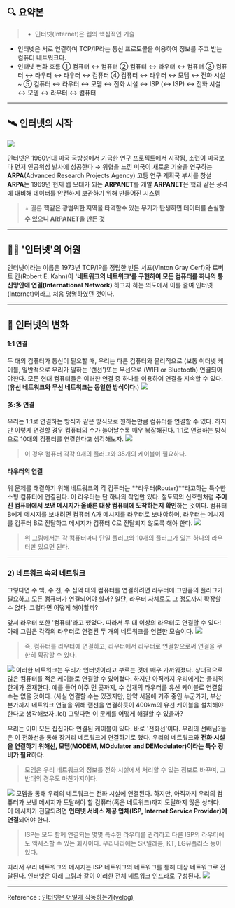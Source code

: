 
## 🔍 요약본
> * 인터넷(Internet)은 웹의 핵심적인 기술
* 인터넷은 서로 연결하며 TCP/IP라는 통신 프로토콜을 이용하여 정보를 주고 받는 컴퓨터 네트워크다.
* 인터넷 변화 흐름
  ① 컴퓨터 ↔ 컴퓨터
  ② 컴퓨터 ↔ 라우터 ↔ 컴퓨터
  ③ 컴퓨터 ↔ 라우터 ↔ 라우터 ↔ 컴퓨터
  ④ 컴퓨터 ↔ 라우터 ↔ 모뎀 ↔ 전화 시설 ~
  ⑤ 컴퓨터 ↔ 라우터 ↔ 모뎀 ↔ 전화 시설 ↔ ISP (↔ ISP) ↔ 전화 시설 ↔ 모뎀 ↔ 라우터 ↔ 컴퓨터

---
## 🛰️ 인터넷의 시작
![](https://velog.velcdn.com/images/applerecipe/post/110e8bbd-c85a-4fbc-8523-1a3f08983c03/image.png)

인터넷은 1960년대 미국 국방성에서 기금한 연구 프로젝트에서 시작됨, 소련이 미국보다 먼저 인공위성 발사에 성공한다 → 위협을 느낀 미국이 새로운 기술을 연구하는 **ARPA**(Advanced Research Projects Agency) 고등 연구 계획국 부서를 창설
**ARPA**는 1969년 현재 웹 모태가 되는 **ARPANET**를 개발
**ARPANET**은 핵과 같은 공격에 대비해 데이터를 안전하게 보관하기 위해 만들어진 시스템

> ⭐️ 결론
**핵같은 광범위한 지역을 타격할수 있는 무기가 탄생하면 데이터를 손실할수 있으니 ARPANET을 만든 것**

---

## ✍🏻 '인터넷'의 어원
인터넷이라는 이름은 1973년 TCP/IP를 정립한 빈튼 서프(Vinton Gray Cerf)와 로버트 칸(Robert E. Kahn)이 **'네트워크의 네트워크'를 구현하여 모든 컴퓨터를 하나의 통신망안에 연결(International Network)** 하고자 하는 의도에서 이를 줄여 인터넷(Internet)이라고 처음 명명하였던 것이다.

---

## 💭 인터넷의 변화


#### 1:1 연결
두 대의 컴퓨터가 통신이 필요할 때, 우리는 다른 컴퓨터와 물리적으로 (보통 이더넷 케이블, 일반적으로 우리가 말하는 '랜선')또는 무선으로 (WIFI or Bluetooth) 연결되어야한다. 모든 현대 컴퓨터들은 이러한 연결 중 하나를 이용하여 연결을 지속할 수 있다.
(**유선 네트워크와 무선 네트워크는 동일한 방식이다.**)
![](https://velog.velcdn.com/images/applerecipe/post/7b02d9af-2a89-49a6-ab5c-769ec0610d3d/image.png)

#### 多:多 연결
우리는 1:1로 연결하는 방식과 같은 방식으로 원하는만큼 컴퓨터를 연결할 수 있다. 하지만 이렇게 연결할 경우 컴퓨터의 수가 늘어날수록 매우 복잡해진다. 1:1로 연결하는 방식으로 10대의 컴퓨터를 연결한다고 생각해보자.
![](https://velog.velcdn.com/images/applerecipe/post/65cea3c2-fe5a-477b-bf04-f686e9ec2795/image.png)
> 이 경우 컴퓨터 각각 9개의 플러그와 35개의 케이블이 필요하다.

#### 라우터의 연결
위 문제를 해결하기 위해 네트워크의 각 컴퓨터는 **라우터(Router)**라고하는 특수한 소형 컴퓨터에 연결된다. 이 라우터는 단 하나의 작업만 있다. 철도역의 신호원처럼 **주어진 컴퓨터에서 보낸 메시지가 올바른 대상 컴퓨터에 도착하는지 확인**하는 것이다. 컴퓨터 B에게 메시지를 보내려면 컴퓨터 A가 메시지를 라우터로 보내야하며, 라우터는 메시지를 컴퓨터 B로 전달하고 메시지가 컴퓨터 C로 전달되지 않도록 해야 한다.
![](https://velog.velcdn.com/images/applerecipe/post/6a9125f0-cb91-483e-a284-cf0dec08bc82/image.png)
> 위 그림에서는 각 컴퓨터마다 단일 플러그와 10개의 플러그가 있는 하나의 라우터만 있으면 된다.

---
### 2) 네트워크 속의 네트워크
그렇다면 수 백, 수 천, 수 십억 대의 컴퓨터를 연결하려면 라우터에 그만큼의 플러그가 필요하고 모든 컴퓨터가 연결되어야 할까? 일단, 라우터 자체로도 그 정도까지 확장할 수 없다. 그렇다면 어떻게 해야할까?

앞서 라우터 또한 '컴퓨터'라고 했었다. 따라서 두 대 이상의 라우터도 연결할 수 있다! 아래 그림은 각각의 라우터로 연결된 두 개의 네트워크를 연결한 모습이다.
![](https://velog.velcdn.com/images/applerecipe/post/ea3bf526-e945-4357-9c0b-a142d7567f08/image.png)

>즉, 컴퓨터를 라우터에 연결하고, 라우터에서 라우터로 연결함으로써 연결을 무한히 확장할 수 있다.

![](https://velog.velcdn.com/images/applerecipe/post/d2c7ccb7-f83f-4a7d-87d9-3c23ee400de6/image.png)
이러한 네트워크는 우리가 인터넷이라고 부르는 것에 매우 가까워졌다. 상대적으로 많은 컴퓨터를 적은 케이블로 연결할 수 있어졌다. 하지만 아직까지 우리에게는 물리적 한계가 존재한다. 예를 들어 아주 먼 곳까지, 수 십개의 라우터를 유선 케이블로 연결할 수는 없을 것이다. (사실 연결할 수는 있겠지만, 만약 서울에 거주 중인 누군가가, 부산 본가까지 네트워크 연결을 위해 랜선을 연결하듯이 400km의 유선 케이블을 설치해야 한다고 생각해보자..lol) 그렇다면 이 문제를 어떻게 해결할 수 있을까?

우리는 이미 모든 집집마다 연결된 케이블이 있다. 바로 '전화선'이다. 우리의 선배님?들은 이 전화선을 통해 장거리 네트워크에 연결하기로 했다. 우리의 네트워크와 **전화 시설을 연결하기 위해선, 모뎀(MODEM, MOdulator and DEModulator)이라는 특수 장비가 필요**하다.

>모뎀은 우리 네트워크의 정보를 전화 시설에서 처리할 수 있는 정보로 바꾸며, 그 반대의 경우도 마찬가지이다.

![](https://velog.velcdn.com/images/applerecipe/post/26edfb10-b228-480e-96c2-8a26eeab134f/image.png)
모뎀을 통해 우리의 네트워크는 전화 시설에 연결된다. 하지만, 아직까지 우리의 컴퓨터가 보낸 메시지가 도달해야 할 컴퓨터(혹은 네트워크)까지 도달하지 않은 상태다. 이 메시지가 전달되려면 **인터넷 서비스 제공 업체(ISP, Internet Service Provider)에 연결**되어야 한다.

>ISP는 모두 함께 연결되는 몇몇 특수한 라우터를 관리하고 다른 ISP의 라우터에도 액세스할 수 있는 회사이다. 우리나라에는 SK텔레콤, KT, LG유플러스 등이 있다.

따라서 우리 네트워크의 메시지는 ISP 네트워크의 네트워크를 통해 대상 네트워크로 전달된다. 인터넷은 아래 그림과 같이 이러한 전체 네트워크 인프라로 구성된다.
![](https://velog.velcdn.com/images/applerecipe/post/14c0063b-157f-4d12-96ed-d8e998097ea7/image.png)

---
Reference : [인터넷은 어떻게 작동하는가(velog)](https://velog.io/@exploit017/1.-%EC%9D%B8%ED%84%B0%EB%84%B7%EC%9D%80-%EC%96%B4%EB%96%BB%EA%B2%8C-%EC%9E%91%EB%8F%99%ED%95%98%EB%8A%94%EA%B0%80)